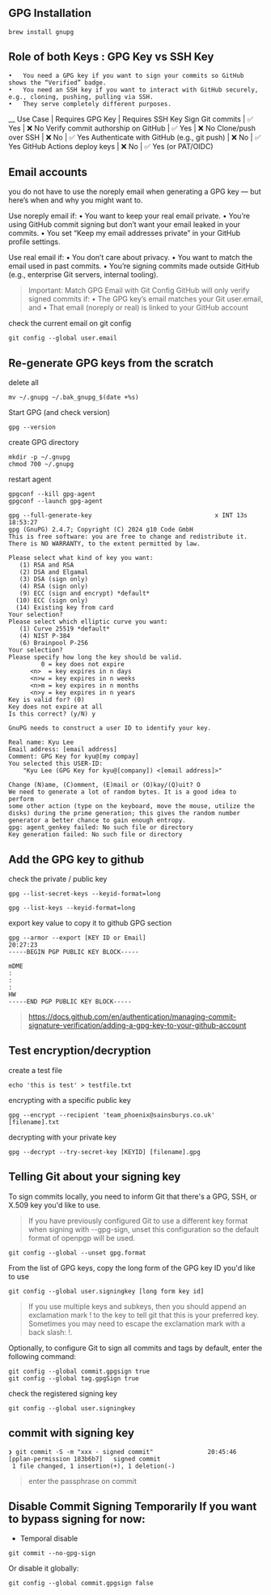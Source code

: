 ## GPG Installation
```
brew install gnupg
```

## Role of both Keys : GPG Key vs SSH Key
	•	You need a GPG key if you want to sign your commits so GitHub shows the “Verified” badge.
	•	You need an SSH key if you want to interact with GitHub securely, e.g., cloning, pushing, pulling via SSH.
	•	They serve completely different purposes.
__
Use Case | Requires GPG Key | Requires SSH Key
Sign Git commits | ✅ Yes | ❌ No
Verify commit authorship on GitHub | ✅ Yes | ❌ No
Clone/push over SSH | ❌ No | ✅ Yes
Authenticate with GitHub (e.g., git push) | ❌ No | ✅ Yes
GitHub Actions deploy keys | ❌ No | ✅ Yes (or PAT/OIDC)

## Email accounts
you do not have to use the noreply email when generating a GPG key — but here’s when and why you might want to.

Use noreply email if:
	•	You want to keep your real email private.
	•	You’re using GitHub commit signing but don’t want your email leaked in your commits.
	•	You set “Keep my email addresses private” in your GitHub profile settings.

Use real email if:
	•	You don’t care about privacy.
	•	You want to match the email used in past commits.
	•	You’re signing commits made outside GitHub (e.g., enterprise Git servers, internal tooling).

> Important: Match GPG Email with Git Config
> GitHub will only verify signed commits if:
>   •	The GPG key’s email matches your Git user.email, and
>   •	That email (noreply or real) is linked to your GitHub account

check the current email on git config
```
git config --global user.email
```

## Re-generate GPG keys from the scratch
delete all
```
mv ~/.gnupg ~/.bak_gnupg_$(date +%s)
```

Start GPG (and check version)
```
gpg --version
```

create GPG directory
```
mkdir -p ~/.gnupg
chmod 700 ~/.gnupg
```

restart agent
```
gpgconf --kill gpg-agent
gpgconf --launch gpg-agent
```


```
gpg --full-generate-key                                  х INT 13s 18:53:27
gpg (GnuPG) 2.4.7; Copyright (C) 2024 g10 Code GmbH
This is free software: you are free to change and redistribute it.
There is NO WARRANTY, to the extent permitted by law.

Please select what kind of key you want:
   (1) RSA and RSA
   (2) DSA and Elgamal
   (3) DSA (sign only)
   (4) RSA (sign only)
   (9) ECC (sign and encrypt) *default*
  (10) ECC (sign only)
  (14) Existing key from card
Your selection?
Please select which elliptic curve you want:
   (1) Curve 25519 *default*
   (4) NIST P-384
   (6) Brainpool P-256
Your selection?
Please specify how long the key should be valid.
         0 = key does not expire
      <n>  = key expires in n days
      <n>w = key expires in n weeks
      <n>m = key expires in n months
      <n>y = key expires in n years
Key is valid for? (0)
Key does not expire at all
Is this correct? (y/N) y

GnuPG needs to construct a user ID to identify your key.

Real name: Kyu Lee
Email address: [email address]
Comment: GPG Key for kyu@[my compay]
You selected this USER-ID:
    "Kyu Lee (GPG Key for kyu@[company]) <[email address]>"

Change (N)ame, (C)omment, (E)mail or (O)kay/(Q)uit? O
We need to generate a lot of random bytes. It is a good idea to perform
some other action (type on the keyboard, move the mouse, utilize the
disks) during the prime generation; this gives the random number
generator a better chance to gain enough entropy.
gpg: agent_genkey failed: No such file or directory
Key generation failed: No such file or directory
```

## Add the GPG key to github
check the private / public key
```
gpg --list-secret-keys --keyid-format=long

gpg --list-keys --keyid-format=long
```

export key value to copy it to github GPG section
```
gpg --armor --export [KEY ID or Email]                               20:27:23
-----BEGIN PGP PUBLIC KEY BLOCK-----

mDME
:
:
:
HW
-----END PGP PUBLIC KEY BLOCK-----
```
> https://docs.github.com/en/authentication/managing-commit-signature-verification/adding-a-gpg-key-to-your-github-account

## Test encryption/decryption
create a test file
```
echo 'this is test' > testfile.txt
```
encrypting with a specific public key
```
gpg --encrypt --recipient 'team_phoenix@sainsburys.co.uk' [filename].txt
```
decrypting with your private key
```
gpg --decrypt --try-secret-key [KEYID] [filename].gpg
```

## Telling Git about your signing key
To sign commits locally, you need to inform Git that there's a GPG, SSH, or X.509 key you'd like to use.


> If you have previously configured Git to use a different key format when signing with --gpg-sign, unset this configuration so the default format of openpgp will be used.
```
git config --global --unset gpg.format
```

From the list of GPG keys, copy the long form of the GPG key ID you'd like to use
```
git config --global user.signingkey [long form key id]
```
> If you use multiple keys and subkeys, then you should append an exclamation mark ! to the key to tell git that this is your preferred key. Sometimes you may need to escape the exclamation mark with a back slash: \!.

Optionally, to configure Git to sign all commits and tags by default, enter the following command:
```
git config --global commit.gpgsign true
git config --global tag.gpgSign true
```

check the registered signing key
```
git config --global user.signingkey
```


## commit with signing key
```
❯ git commit -S -m "xxx - signed commit"               20:45:46
[pplan-permission 183b6b7]   signed commit
 1 file changed, 1 insertion(+), 1 deletion(-)
```
> enter the passphrase on commit


## Disable Commit Signing Temporarily If you want to bypass signing for now:

- Temporal disable
```
git commit --no-gpg-sign
```

Or disable it globally:
```
git config --global commit.gpgsign false
```

